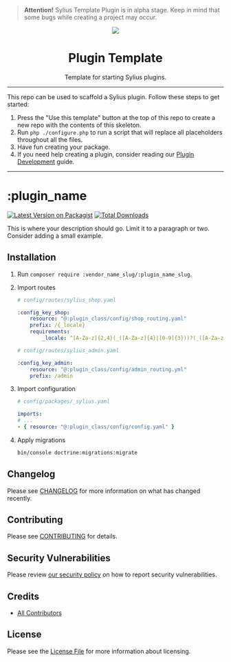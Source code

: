 <!--delete-->
> **Attention!** Sylius Template Plugin is in alpha stage. Keep in mind that some bugs while creating a project may occur.
> 
<p align="center">
    <a href="https://sylius.com" target="_blank">
        <img src="https://demo.sylius.com/assets/shop/img/logo.png" />
    </a>
</p>

<h1 align="center">Plugin Template</h1>

<p align="center">Template for starting Sylius plugins.</p>

---
This repo can be used to scaffold a Sylius plugin. Follow these steps to get started:

1. Press the "Use this template" button at the top of this repo to create a new repo with the contents of this skeleton.
2. Run `php ./configure.php` to run a script that will replace all placeholders throughout all the files.
3. Have fun creating your package.
4. If you need help creating a plugin, consider reading our <a href="https://docs.sylius.com/en/latest/plugin-development-guide/index.html">Plugin Development</a> guide.
---
<!--/delete-->
# :plugin_name

[![Latest Version on Packagist](https://img.shields.io/packagist/v/:vendor_name_slug/:plugin_name_slug.svg?style=flat-square)](https://packagist.org/packages/:vendor_name_slug/:plugin_name_slug)
[![Total Downloads](https://img.shields.io/packagist/dt/:vendor_name_slug/:plugin_name_slug.svg?style=flat-square)](https://packagist.org/packages/:vendor_name_slug/:plugin_name_slug)  

This is where your description should go. Limit it to a paragraph or two. Consider adding a small example.

## Installation

1. Run `composer require :vendor_name_slug/:plugin_name_slug`.

2. Import routes
    ```yaml
    # config/routes/sylius_shop.yaml

    :config_key_shop:
        resource: "@:plugin_class/config/shop_routing.yaml"
        prefix: /{_locale}
        requirements:
            _locale: ^[A-Za-z]{2,4}(_([A-Za-z]{4}|[0-9]{3}))?(_([A-Za-z]{2}|[0-9]{3}))?$

    # config/routes/sylius_admin.yaml

    :config_key_admin:
        resource: "@:plugin_class/config/admin_routing.yml"
        prefix: /admin
    ```

3. Import configuration
    ```yaml
    # config/packages/_sylius.yaml

    imports:
    # ...
    - { resource: "@:plugin_class/config/config.yaml" }
    ```

4. Apply migrations
    ```bash
    bin/console doctrine:migrations:migrate
    ```

## Changelog

Please see [CHANGELOG](CHANGELOG.md) for more information on what has changed recently.

## Contributing

Please see [CONTRIBUTING](CONTRIBUTING.md) for details.

## Security Vulnerabilities

Please review [our security policy](../../security/policy) on how to report security vulnerabilities.

## Credits

- [All Contributors](../../contributors)

## License

Please see the [License File](LICENSE.md) for more information about licensing.
